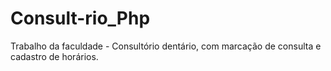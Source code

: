 # Consult-rio_Php
Trabalho da faculdade - Consultório dentário, com marcação de consulta e cadastro de horários.
